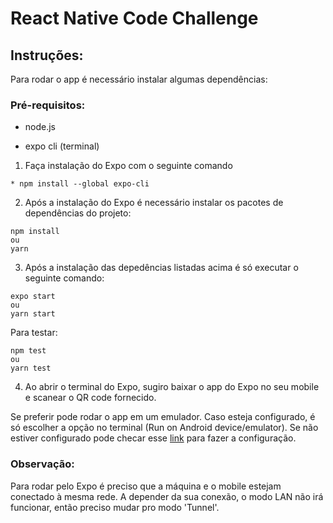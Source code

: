 
# React Native Code Challenge

## Instruções:

Para rodar o app é necessário instalar algumas dependências:

### Pré-requisitos:

* node.js

* expo cli (terminal)


1. Faça instalação do Expo com o seguinte comando
```
* npm install --global expo-cli

 ```

2. Após a instalação do Expo é necessário instalar os pacotes de dependências do projeto:


```
npm install
ou
yarn 

 ```

 
3. Após a instalação das depedências listadas acima é só executar o seguinte comando:
```
expo start
ou
yarn start
 ```
 Para testar:
 
 ```
npm test
ou
yarn test
 ```
 
 
4. Ao abrir o terminal do Expo, sugiro baixar o app do Expo no seu mobile e scanear o QR code fornecido. 



Se preferir pode rodar o app em um emulador. Caso esteja configurado, é só escolher a opção no terminal (Run on Android device/emulator). Se não estiver configurado pode checar esse [link](https://react-native.rocketseat.dev/android/emulador) para fazer a configuração.


###  Observação:

Para rodar pelo Expo é preciso que a máquina e o mobile estejam conectado à mesma rede. A depender da sua conexão, o modo LAN não irá funcionar, então preciso mudar pro modo 'Tunnel'.

